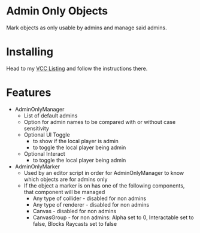 
# Admin Only Objects

Mark objects as only usable by admins and manage said admins.

# Installing

Head to my [VCC Listing](https://jansharp.github.io/vrc/vcclisting.xhtml) and follow the instructions there.

# Features

- AdminOnlyManager
  - List of default admins
  - Option for admin names to be compared with or without case sensitivity
  - Optional UI Toggle
    - to show if the local player is admin
    - to toggle the local player being admin
  - Optional Interact
    - to toggle the local player being admin
- AdminOnlyMarker
  - Used by an editor script in order for AdminOnlyManager to know which objects are for admins only
  - If the object a marker is on has one of the following components, that component will be managed
    - Any type of collider - disabled for non admins
    - Any type of renderer - disabled for non admins
    - Canvas - disabled for non admins
    - CanvasGroup - for non admins: Alpha set to 0, Interactable set to false, Blocks Raycasts set to false

